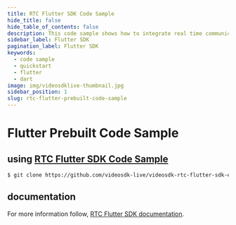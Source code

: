 ```yaml
---
title: RTC Flutter SDK Code Sample
hide_title: false
hide_table_of_contents: false
description: This code sample shows how to integrate real time communication in your application on flutter sdk.
sidebar_label: Flutter SDK
pagination_label: Flutter SDK
keywords:
  - code sample
  - quickstart
  - flutter
  - dart
image: img/videosdklive-thumbnail.jpg
sidebar_position: 1
slug: rtc-flutter-prebuilt-code-sample
---
```


# Flutter Prebuilt Code Sample

## using [RTC Flutter SDK Code Sample](https://github.com/videosdk-live/videosdk-rtc-flutter-sdk-example)

```sh
$ git clone https://github.com/videosdk-live/videosdk-rtc-flutter-sdk-example.git
```

## documentation

For more information follow, [RTC Flutter SDK documentation](/docs/realtime-communication/sdk-reference/flutter-sdk/setup).
